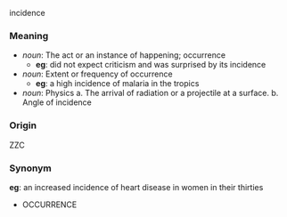 incidence
### Meaning
+ _noun_: The act or an instance of happening; occurrence
    + __eg__: did not expect criticism and was surprised by its incidence
+ _noun_: Extent or frequency of occurrence
    + __eg__: a high incidence of malaria in the tropics
+ _noun_: Physics
   a. The arrival of radiation or a projectile at a surface.
   b. Angle of incidence

### Origin

ZZC

### Synonym

__eg__: an increased incidence of heart disease in women in their thirties

+ OCCURRENCE


